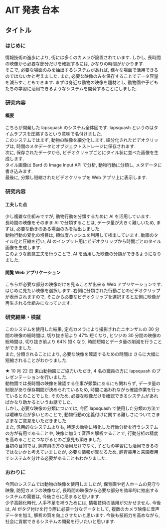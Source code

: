 # AIT 発表 台本

## タイトル

### はじめに

情報技術の進歩により, 街には多くのカメラが設置されています. しかし, 長時間の映像から必要な部分だけを確認するには, かなりの時間がかかります.  
そこで, 必要な場面のみを抽出するシステムがあれば, 様々な場面で活用できるのではないかと考えました. また, 必要な映像のみを保存することでデータ容量を減らすこともできます.
まずは身近な動物の映像を題材とし, 動物園や子どもたちの学習に活用できるようなシステムを開発することにしました.

### 研究内容

#### 概要

こちらが開発した lapsquash のシステム全体図です. lapsquash というのはタイムラプスを圧縮するという意味で名付けました.  
このシステムではまず, 動物の映像を細分化します. 細分化されたビデオクリップは, 時間のメタデータとオブジェクトストレージに保存されます.  
次に, 保存されたデータから, ビデオクリップごとにタイル状に並べた画像を生成します.  
タイル画像は Bard の Image Input API で分析, 動物行動に分類し, メタデータに書き込みます.  
最後に, 分類し短縮されたビデオクリップを Web アプリ上に表示します.

### 研究内容

#### 工夫した点

少し複雑な仕組みですが, 動物行動を分類するために AI を活用しています.  
長時間の映像をそのまま AI で分類することは, データ量が大きく難しいため, まずは, 必要な動きのある場面のみを抽出しました.  
動物行動の変化の境目は, 類似度ハッシュを利用して検出しています. 動画のタイル化と圧縮を行い, AI のインプット用にビデオクリップから時間ごとのタイル画像を生成します.  
このような創意工夫を行うことで, AI を活用した映像の分類ができるようになりました.

#### 閲覧 Web アプリケーション

こちらが必要な部分の映像だけを見ることが出来る Web アプリケーションです. はじめに見たい映像を選択します.
右側に分類された行動ごとのビデオクリップが表示されますので, そこから必要なビデオクリップを選択すると左側に映像が再生される仕組みになっています.

### 研究結果・検証

このシステムを使用した結果, 定点カメラにより撮影されたニホンザルの 30 分間の映像の総時間は, 切り抜き前より 47% 短くなり,
ヒツジの 30 分間の映像の総時間は, 切り抜き前より 64% 短くなり, 時間短縮とデータ量の削減を行うことができました.  
また, 分類されることにより, 必要な映像を確認するための時間は さらに大幅に短縮されることがわかりました.

★
10 月 22 日 東山動物園にご協力いただき, 4 名の職員の方に lapsquash のプレゼンテーションを行いました.  
動物園では長時間の映像を確認する仕事が頻繁にあるにも関わらず, データ量の制限があり保存期間が決められているため,
時間に追われながら確認作業を行っているとのことでした. そのため, 必要な映像だけを確認できるシステムがあればかなり助かるというお話でした.  
しかし, 必要な映像の分類については, 今回 lapsquash で使用した分類の方法では曖昧な点が多いとのことで,
動物行動の定義付けに関する難しさについてさまざまなご意見をいただきました.  
また, 汎用的なシステムよりも, 特定の動物に特化した行動分析を行うシステムの方が有用であることや, 映像に加えて音声を解析することで,
行動分析の精度を高めることにつながるとのご意見も頂きました.  
当初の目的では, 飼育員の方の活用だけでなく, 子どもの学習にも活用できるのではないかと考えていましたが, 必要な情報が異なるため,
飼育員用と来園者用でシステムを分ける必要があることもわかりました.

### おわりに

今回のシステムでは動物の映像を使用しましたが, 保育園や老人ホームの見守り映像, 防犯カメラの映像など,
長時間の映像から必要な部分を効率的に抽出するシステムの需要は, 今後さらに高まると思います.  
少子高齢化時代, 人手不足を補うためには, 情報技術の活用が欠かせません. 今後は, AI がタグ付けを行う際に必要十分なデータとして,
複数のカメラ映像に音声データを加え, 解析の質を向上させたいと思います. 今後も技術力を高めながら, 社会に貢献できるシステムの開発を行いたいと思います.
